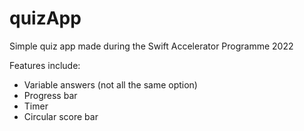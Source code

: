 # quizApp
Simple quiz app made during the Swift Accelerator Programme 2022

Features include:
- Variable answers (not all the same option)
- Progress bar
- Timer
- Circular score bar

